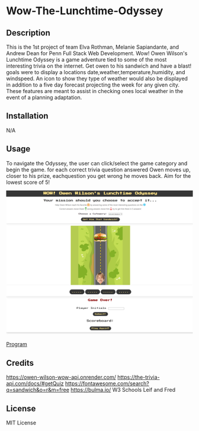 # Wow-The-Lunchtime-Odyssey

## Description

This is the 1st project of team Elva Rothman, Melanie Sapiandante, and Andrew Dean for Penn Full Stack Web Development. Wow! Owen Wilson's Lunchtime Odyssey is a game adventure tied to some of the most interesting trivia on the internet. Get owen to his sandwich and have a blast!  goals were to display a locations date,weather,temperature,humidity, and windspeed. An icon to show they type of weather would also be displayed in addition to a five day forecast projecting the week for any given city. These features are meant to assist in checking ones local weather in the event of a planning adaptation.

## Installation

N/A

## Usage

To navigate the Odyssey, the user can click/select the game category and begin the game. for each correct trivia question answered Owen moves up, closer to his prize, eachquestion you get wrong he moves back. Aim for the lowest score of 5!

![screenshot of weather checker](./assets/images/Wow-The-Lunchtime-Odyssey_index.html.png)

[Program]()
## Credits
 https://owen-wilson-wow-api.onrender.com/
 https://the-trivia-api.com/docs/#getQuiz
 https://fontawesome.com/search?q=sandwich&o=r&m=free
 https://bulma.io/
 W3 Schools
 Leif and Fred

## License

MIT License